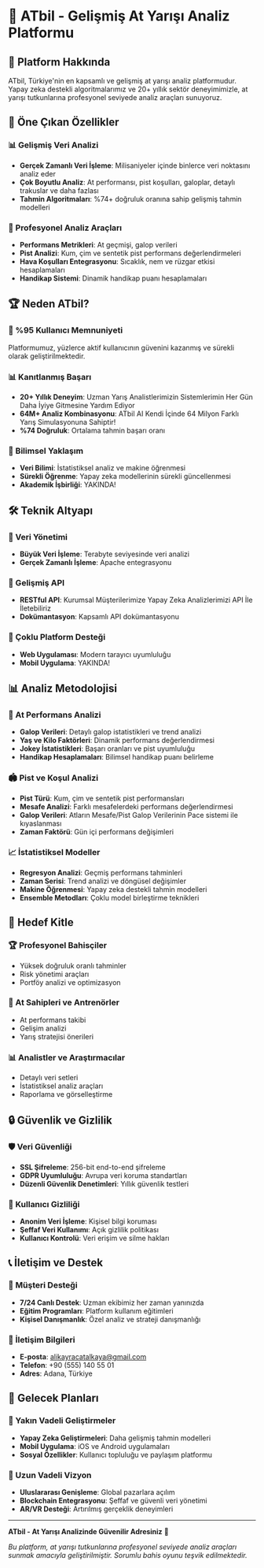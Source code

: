 # 🏇 ATbil - Gelişmiş At Yarışı Analiz Platformu

## 🎯 Platform Hakkında

ATbil, Türkiye'nin en kapsamlı ve gelişmiş at yarışı analiz platformudur. Yapay zeka destekli algoritmalarımız ve 20+ yıllık sektör deneyimimizle, at yarışı tutkunlarına profesyonel seviyede analiz araçları sunuyoruz.

## 🚀 Öne Çıkan Özellikler

### 📊 Gelişmiş Veri Analizi
- **Gerçek Zamanlı Veri İşleme**: Milisaniyeler içinde binlerce veri noktasını analiz eder
- **Çok Boyutlu Analiz**: At performansı, pist koşulları, galoplar,  detaylı trakuslar ve daha fazlası
- **Tahmin Algoritmaları**: %74+ doğruluk oranına sahip gelişmiş tahmin modelleri

### 🎯 Profesyonel Analiz Araçları
- **Performans Metrikleri**: At geçmişi, galop verileri
- **Pist Analizi**: Kum, çim ve sentetik pist performans değerlendirmeleri
- **Hava Koşulları Entegrasyonu**: Sıcaklık, nem ve rüzgar etkisi hesaplamaları
- **Handikap Sistemi**: Dinamik handikap puanı hesaplamaları

## 🏆 Neden ATbil?

### 🎯 %95 Kullanıcı Memnuniyeti
Platformumuz, yüzlerce aktif kullanıcının güvenini kazanmış ve sürekli olarak geliştirilmektedir.

### 📊 Kanıtlanmış Başarı
- **20+ Yıllık Deneyim**: Uzman Yarış Analistlerimizin Sistemlerimin Her Gün Daha İyiye Gitmesine Yardım Ediyor
- **64M+ Analiz Kombinasyonu**: ATbil AI Kendi İçinde 64 Milyon Farklı Yarış Simulasyonuna Sahiptir!
- **%74 Doğruluk**: Ortalama tahmin başarı oranı

### 🔬 Bilimsel Yaklaşım
- **Veri Bilimi**: İstatistiksel analiz ve makine öğrenmesi
- **Sürekli Öğrenme**: Yapay zeka modellerinin sürekli güncellenmesi
- **Akademik İşbirliği**: YAKINDA! 

## 🛠️ Teknik Altyapı

### 💾 Veri Yönetimi
- **Büyük Veri İşleme**: Terabyte seviyesinde veri analizi
- **Gerçek Zamanlı İşleme**: Apache entegrasyonu

### 🔧 Gelişmiş API
- **RESTful API**: Kurumsal Müşterilerimize Yapay Zeka Analizlerimizi API İle İletebiliriz
- **Dokümantasyon**: Kapsamlı API dokümantasyonu

### 📱 Çoklu Platform Desteği
- **Web Uygulaması**: Modern tarayıcı uyumluluğu
- **Mobil Uygulama**: YAKINDA!

## 📊 Analiz Metodolojisi

### 🐎 At Performans Analizi
- **Galop Verileri**: Detaylı galop istatistikleri ve trend analizi
- **Yaş ve Kilo Faktörleri**: Dinamik performans değerlendirmesi
- **Jokey İstatistikleri**: Başarı oranları ve pist uyumluluğu
- **Handikap Hesaplamaları**: Bilimsel handikap puanı belirleme

### 🏟️ Pist ve Koşul Analizi
- **Pist Türü**: Kum, çim ve sentetik pist performansları
- **Mesafe Analizi**: Farklı mesafelerdeki performans değerlendirmesi
- **Galop Verileri**: Atların Mesafe/Pist Galop Verilerinin Pace sistemi ile kıyaslanması
- **Zaman Faktörü**: Gün içi performans değişimleri

### 📈 İstatistiksel Modeller
- **Regresyon Analizi**: Geçmiş performans tahminleri
- **Zaman Serisi**: Trend analizi ve döngüsel değişimler
- **Makine Öğrenmesi**: Yapay zeka destekli tahmin modelleri
- **Ensemble Metodları**: Çoklu model birleştirme teknikleri

## 🎯 Hedef Kitle

### 🏆 Profesyonel Bahisçiler
- Yüksek doğruluk oranlı tahminler
- Risk yönetimi araçları
- Portföy analizi ve optimizasyon

### 🐎 At Sahipleri ve Antrenörler
- At performans takibi
- Gelişim analizi
- Yarış stratejisi önerileri

### 📊 Analistler ve Araştırmacılar
- Detaylı veri setleri
- İstatistiksel analiz araçları
- Raporlama ve görselleştirme

## 🔒 Güvenlik ve Gizlilik

### 🛡️ Veri Güvenliği
- **SSL Şifreleme**: 256-bit end-to-end şifreleme
- **GDPR Uyumluluğu**: Avrupa veri koruma standartları
- **Düzenli Güvenlik Denetimleri**: Yıllık güvenlik testleri

### 🔐 Kullanıcı Gizliliği
- **Anonim Veri İşleme**: Kişisel bilgi koruması
- **Şeffaf Veri Kullanımı**: Açık gizlilik politikası
- **Kullanıcı Kontrolü**: Veri erişim ve silme hakları

## 📞 İletişim ve Destek

### 🎯 Müşteri Desteği
- **7/24 Canlı Destek**: Uzman ekibimiz her zaman yanınızda
- **Eğitim Programları**: Platform kullanım eğitimleri
- **Kişisel Danışmanlık**: Özel analiz ve strateji danışmanlığı

### 📧 İletişim Bilgileri
- **E-posta**: alikayracatalkaya@gmail.com
- **Telefon**: +90 (555) 140 55 01
- **Adres**: Adana, Türkiye

## 🚀 Gelecek Planları

### 🔮 Yakın Vadeli Geliştirmeler
- **Yapay Zeka Geliştirmeleri**: Daha gelişmiş tahmin modelleri
- **Mobil Uygulama**: iOS ve Android uygulamaları
- **Sosyal Özellikler**: Kullanıcı topluluğu ve paylaşım platformu

### 🌟 Uzun Vadeli Vizyon
- **Uluslararası Genişleme**: Global pazarlara açılım
- **Blockchain Entegrasyonu**: Şeffaf ve güvenli veri yönetimi
- **AR/VR Desteği**: Artırılmış gerçeklik deneyimleri

---

**ATbil - At Yarışı Analizinde Güvenilir Adresiniz** 🏇

*Bu platform, at yarışı tutkunlarına profesyonel seviyede analiz araçları sunmak amacıyla geliştirilmiştir. Sorumlu bahis oyunu teşvik edilmektedir.* 

